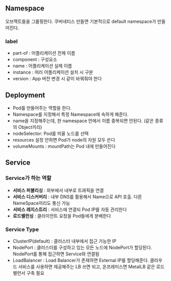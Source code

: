 ## Namespace
오브젝트들을 그룹핑한다. 쿠버네티스 만들면 기본적으로 default namespace가 만들어진다.

### label
- part-of : 어플리케이션 전체 이름
- component : 구성요소
- name : 어플리케이션 실제 이름
- instance : 여러 어플리케이션 설치 시 구분
- version : App 버전 변경 시 같이 바꿔줘야 한다

## Deployment
- Pod를 만들어주는 역할을 한다.
- Namespace를 지정해서 특정 Namespace에 속하게 해준다.
- name을 지정해주는데, 한 namespace 안에서 이름 중복되면 안된다. (같은 종류의 Object끼리)
- nodeSelector: Pod를 띄울 노드를 선택
- resources 설정 안하면 Pod가 node의 자원 모두 쓴다
- volumeMounts : mountPath는 Pod 내에 만들어진다

## Service

### Service가 하는 역할
- **서비스 퍼블리싱** : 외부에서 내부로 트래픽을 연결
- **서비스 디스커버리** : 내부 DNS를 활용해서 Name으로 API 호출. 다른 NameSpace끼리도 통신 가능
- **서비스 레지스트리** : 서비스에 연결되 Pod IP를 자동 관리한다
- **로드밸런싱** : 클라이언트 요청을 Pod들에게 분배한다

### Service Type
- ClusterIP(default) : 클러스터 내부에서 접근 가능한 IP
- NodePort : 클러스터를 구성하고 있는 모든 노드에 NodePort가 할당된다. NodePort를 통해 접근하면 Service와 연결됨
- LoadBalancer : Load Balancer가 존재하면 External IP를 할당해준다. 클라우드 서비스를 사용하면 제공해주는 LB 쓰면 되고, 온프레미스면 MetalLB 같은 로드밸런서 구축 필요



